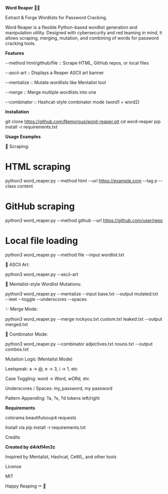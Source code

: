 **Word Reaper** 🧙🔪

Extract & Forge Wordlists for Password Cracking.

Word Reaper is a flexible Python-based wordlist generation and manipulation utility. Designed with cybersecurity and red teaming in mind, it allows scraping, merging, mutation, and combining of words for password cracking tools.

**Features**

--method html/github/file :: Scrape HTML, GitHub repos, or local files

--ascii-art :: Displays a Reaper ASCII art banner

--mentalize :: Mutate wordlists like Mentalist tool

--merge :: Merge multiple wordlists into one

--combinator :: Hashcat-style combinator mode (word1 + word2)

**Installation**

git clone https://github.com/Nemorous/word-reaper.git
cd word-reaper
pip install -r requirements.txt

**Usage Examples**

🔗 Scraping:

# HTML scraping
python3 word_reaper.py --method html --url https://example.com --tag p --class content

# GitHub scraping
python3 word_reaper.py --method github --url https://github.com/user/repo

# Local file loading
python3 word_reaper.py --method file --input wordlist.txt

🔪 ASCII Art:

python3 word_reaper.py --ascii-art

🧠 Mentalist-style Wordlist Mutations:

python3 word_reaper.py --mentalize --input base.txt --output mutated.txt \
  --leet --toggle --underscores --spaces

✨ Merge Mode:

python3 word_reaper.py --merge rockyou.txt custom.txt leaked.txt --output merged.txt

🤾 Combinator Mode:

python3 word_reaper.py --combinator adjectives.txt nouns.txt --output combos.txt

Mutation Logic (Mentalist Mode)

Leetspeak: a → @, e → 3, i → 1, etc

Case Toggling: word → Word, wORd, etc

Underscores / Spaces: my_password, my password

Pattern Appending: ?a, ?s, ?d tokens left/right

**Requirements**

colorama
beautifulsoup4
requests

Install via pip install -r requirements.txt

Credits

**Created by d4rkfl4m3z**

Inspired by Mentalist, Hashcat, CeWL, and other tools

License

MIT

Happy Reaping ⚰️ 🪩
